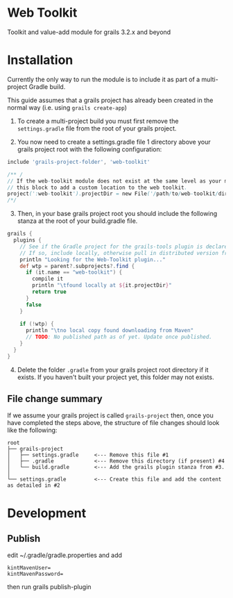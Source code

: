 # Web Toolkit
Toolkit and value-add module for grails 3.2.x and beyond

# Installation
Currently the only way to run the module is to include it as part of a multi-project Gradle build.

This guide assumes that a grails project has already been created in the normal way (i.e. using `grails create-app`)

1. To create a multi-project build you must first remove the `settings.gradle` file from the root of your grails project.

2. You now need to create a settings.gradle file 1 directory above your grails project root with the following configuration:
``` Groovy
include 'grails-project-folder', 'web-toolkit'

/** /
// If the web-toolkit module does not exist at the same level as your main grails project then uncomment
// this block to add a custom location to the web toolkit.
project(':web-toolkit').projectDir = new File('/path/to/web-toolkit/directory')
/*/
```

3. Then, in your base grails project root you should include the following stanza at the root of your build.gradle file.
``` Groovy
grails {
  plugins {
    // See if the Gradle project for the grails-tools plugin is declared.
    // If so, include locally, otherwise pull in distributed version from Maven
    println "Looking for the Web-Toolkit plugin..."
    def wtp = parent?.subprojects?.find {
      if (it.name == "web-toolkit") {
        compile it
        println "\tfound locally at ${it.projectDir}"
        return true
      }
      false
    }
  
    if (!wtp) {
      println "\tno local copy found downloading from Maven"
      // TODO: No published path as of yet. Update once published.
    }
  }
}
```
4. Delete the folder `.gradle` from your grails project root directory if it exists. If you haven't built your project yet, this folder may not exists.

## File change summary
If we assume your grails project is called `grails-project` then, once you have completed the steps above, the structure of file changes should look like the following:
``` Tree
root
├── grails-project
│   ├── settings.gradle     <--- Remove this file #1
│   ├── .gradle             <--- Remove this directory (if present) #4
│   └── build.gradle        <--- Add the grails plugin stanza from #3.
│
└── settings.gradle         <--- Create this file and add the content as detailed in #2

```

# Development

## Publish
edit ~/.gradle/gradle.properties and add

    kintMavenUser=
    kintMavenPassword=

then run
    grails publish-plugin

